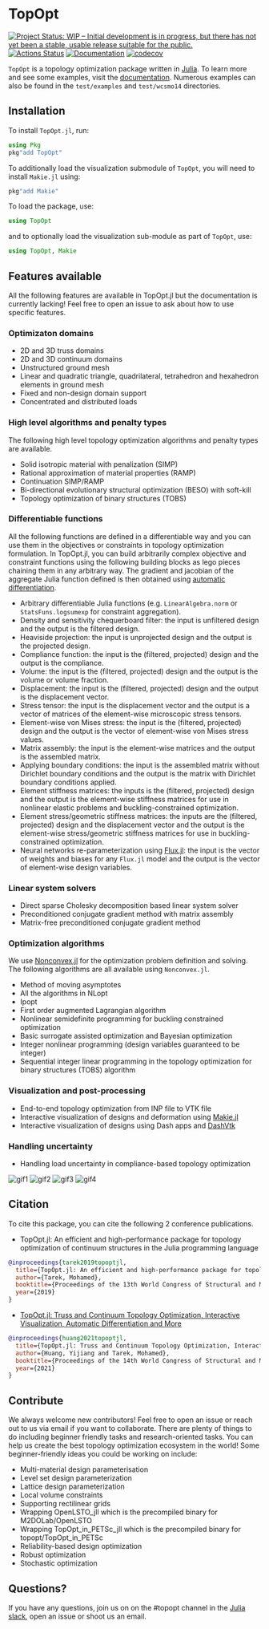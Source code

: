 # TopOpt

[![Project Status: WIP – Initial development is in progress, but there has not yet been a stable, usable release suitable for the public.](https://www.repostatus.org/badges/latest/wip.svg)](https://www.repostatus.org/#wip) 
[![Actions Status](https://github.com/juliatopopt/TopOpt.jl/workflows/CI/badge.svg)](https://github.com/juliatopopt/TopOpt.jl/actions)
[![Documentation](https://img.shields.io/badge/doc-latest-blue.svg)](https://juliatopopt.github.io/TopOpt.jl/dev)
[![codecov](https://codecov.io/gh/juliatopopt/TopOpt.jl/branch/master/graph/badge.svg)](https://codecov.io/gh/juliatopopt/TopOpt.jl)

`TopOpt` is a topology optimization package written in [Julia](https://github.com/JuliaLang/julia). To learn more and see some examples, visit the [documentation](https://juliatopopt.github.io/TopOpt.jl/stable). Numerous examples can also be found in the `test/examples` and `test/wcsmo14` directories.

## Installation

To install `TopOpt.jl`, run:

```julia
using Pkg
pkg"add TopOpt"
```

To additionally load the visualization submodule of `TopOpt`, you will need to install `Makie.jl` using:

```julia
pkg"add Makie"
```

To load the package, use:

```julia
using TopOpt
```

and to optionally load the visualization sub-module as part of `TopOpt`, use:

```julia
using TopOpt, Makie
```

## Features available

All the following features are available in TopOpt.jl but the documentation is currently lacking! Feel free to open an issue to ask about how to use specific features.

### Optimizaton domains

- 2D and 3D truss domains
- 2D and 3D continuum domains
- Unstructured ground mesh
- Linear and quadratic triangle, quadrilateral, tetrahedron and hexahedron elements in ground mesh
- Fixed and non-design domain support
- Concentrated and distributed loads

### High level algorithms and penalty types

The following high level topology optimization algorithms and penalty types are available.

- Solid isotropic material with penalization (SIMP)
- Rational approximation of material properties (RAMP)
- Continuation SIMP/RAMP
- Bi-directional evolutionary structural optimization (BESO) with soft-kill
- Topology optimization of binary structures (TOBS)

### Differentiable functions

All the following functions are defined in a differentiable way and you can use them in the objectives or constraints in topology optimization formulation. In TopOpt.jl, you can build arbitrarily complex objective and constraint functions using the following building blocks as lego pieces chaining them in any arbitrary way. The gradient and jacobian of the aggregate Julia function defined is then obtained using [automatic differentiation](https://www.youtube.com/watch?v=UqymrMG-Qi4).

- Arbitrary differentiable Julia functions (e.g. `LinearAlgebra.norm` or `StatsFuns.logsumexp` for constraint aggregation).
- Density and sensitivity chequerboard filter: the input is unfiltered design and the output is the filtered design.
- Heaviside projection: the input is unprojected design and the output is the projected design.
- Compliance function: the input is the (filtered, projected) design and the output is the compliance.
- Volume: the input is the (filtered, projected) design and the output is the volume or volume fraction.
- Displacement: the input is the (filtered, projected) design and the output is the displacement vector.
- Stress tensor: the input is the displacement vector and the output is a vector of matrices of the element-wise microscopic stress tensors.
- Element-wise von Mises stress: the input is the (filtered, projected) design and the output is the vector of element-wise von Mises stress values.
- Matrix assembly: the input is the element-wise matrices and the output is the assembled matrix.
- Applying boundary conditions: the input is the assembled matrix without Dirichlet boundary conditions and the output is the matrix with Dirichlet boundary conditions applied.
- Element stiffness matrices: the inputs is the (filtered, projected) design and the output is the element-wise stiffness matrices for use in nonlinear elastic problems and buckling-constrained optimization.
- Element stress/geometric stiffness matrices: the inputs are the (filtered, projected) design and the displacement vector and the output is the element-wise stress/geometric stiffness matrices for use in buckling-constrained optimization.
- Neural networks re-parameterization using [Flux.jl](https://github.com/FluxML/Flux.jl): the input is the vector of weights and biases for any `Flux.jl` model and the output is the vector of element-wise design variables.

### Linear system solvers

- Direct sparse Cholesky decomposition based linear system solver
- Preconditioned conjugate gradient method with matrix assembly
- Matrix-free preconditioned conjugate gradient method

### Optimization algorithms

We use [Nonconvex.jl](https://github.com/JuliaNonconvex/Nonconvex.jl) for the optimization problem definition and solving. The following algorithms are all available using `Nonconvex.jl`.

- Method of moving asymptotes
- All the algorithms in NLopt
- Ipopt
- First order augmented Lagrangian algorithm
- Nonlinear semidefinite programming for buckling constrained optimization
- Basic surrogate assisted optimization and Bayesian optimization
- Integer nonlinear programming (design variables guaranteed to be integer)
- Sequential integer linear programming in the topology optimization for binary structures (TOBS) algorithm

### Visualization and post-processing

- End-to-end topology optimization from INP file to VTK file
- Interactive visualization of designs and deformation using [Makie.jl](https://makie.juliaplots.org/stable/)
- Interactive visualization of designs using Dash apps and [DashVtk](https://github.com/JuliaTopOpt/DashVtk_Examples/tree/main/src/TopOptDemo)

### Handling uncertainty
- Handling load uncertainty in compliance-based topology optimization

![gif1](https://user-images.githubusercontent.com/19524993/138464511-2685f3fe-e7c5-482e-8b06-43ab0fb82990.gif)
![gif2](https://user-images.githubusercontent.com/19524993/138464828-88f0ffcb-01f7-43b7-8d17-f5d201e95aa3.gif)
![gif3](https://user-images.githubusercontent.com/19524993/138464845-d0b289b7-0fe9-4408-be57-fe697b5d671e.gif)
![gif4](https://user-images.githubusercontent.com/19524993/167059067-f08502a8-c62d-4d62-a2df-e132efc5e25c.gif)


## Citation

To cite this package, you can cite the following 2 conference publications.

- TopOpt.jl: An efficient and high-performance package for topology optimization of continuum structures in the Julia programming language

```bibtex
@inproceedings{tarek2019topoptjl,
  title={TopOpt.jl: An efficient and high-performance package for topology optimization of continuum structures in the Julia programming language},
  author={Tarek, Mohamed},
  booktitle={Proceedings of the 13th World Congress of Structural and Multidisciplinary Optimization},
  year={2019}
}
```

- [TopOpt.jl: Truss and Continuum Topology Optimization, Interactive Visualization, Automatic Differentiation and More](https://web.mit.edu/yijiangh/www/papers/topopt_jl_WCSMO2021.pdf)

```bibtex
@inproceedings{huang2021topoptjl,
  title={TopOpt.jl: Truss and Continuum Topology Optimization, Interactive Visualization, Automatic Differentiation and More},
  author={Huang, Yijiang and Tarek, Mohamed},
  booktitle={Proceedings of the 14th World Congress of Structural and Multidisciplinary Optimization},
  year={2021}
}
```

## Contribute

We always welcome new contributors! Feel free to open an issue or reach out to us via email if you want to collaborate. There are plenty of things to do including beginner friendly tasks and research-oriented tasks. You can help us create the best topology optimization ecosystem in the world! Some beginner-friendly ideas you could be working on include:
- Multi-material design parameterisation
- Level set design parameterization
- Lattice design parameterization
- Local volume constraints
- Supporting rectilinear grids
- Wrapping OpenLSTO_jll which is the precompiled binary for M2DOLab/OpenLSTO
- Wrapping TopOpt_in_PETSc_jll which is the precompiled binary for topopt/TopOpt_in_PETSc
- Reliability-based design optimization
- Robust optimization
- Stochastic optimization


## Questions?

If you have any questions, join us on on the #topopt channel in the [Julia slack](https://julialang.org/slack/), open an issue or shoot us an email.
